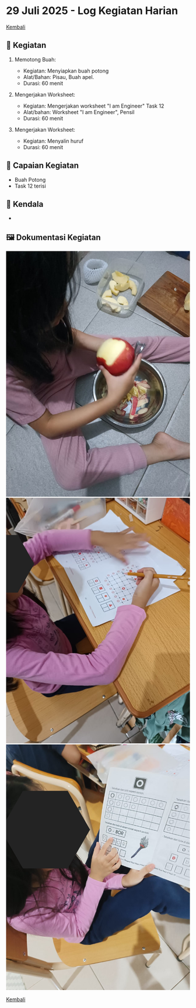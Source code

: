 # 29 Juli 2025 - Log Kegiatan Harian
[Kembali](readme.md)

## 📌 Kegiatan
1. Memotong Buah:
   - Kegiatan: Menyiapkan buah potong
   - Alat/Bahan: Pisau, Buah apel.
   - Durasi: 60 menit

2. Mengerjakan Worksheet:
   - Kegiatan: Mengerjakan worksheet "I am Engineer" Task 12
   - Alat/bahan: Worksheet "I am Engineer", Pensil
   - Durasi: 60 menit

3. Mengerjakan Worksheet:
   - Kegiatan: Menyalin huruf
   - Durasi: 60 menit

## 🎯 Capaian Kegiatan
- Buah Potong
- Task 12 terisi

## 🚧 Kendala
- 

## 🖼️ Dokumentasi Kegiatan
![Potong Buah](img/20250729-potongbuah.jpeg)
![Task 12](img/20250729-task12.jpeg)
![Salin Huruf](img/20250729-menyalinhuruf.jpeg)

[Kembali](readme.md)
